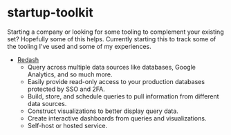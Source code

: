 # startup-toolkit

Starting a company or looking for some tooling to complement your existing set?
Hopefully some of this helps.
Currently starting this to track some of the tooling I've used and some of my experiences.

- [Redash](http://github.com/getredash/redash)
  - Query across multiple data sources like databases, Google Analytics, and so much more.
  - Easily provide read-only access to your production databases protected by SSO and 2FA.
  - Build, store, and schedule queries to pull information from different data sources.
  - Construct visualizations to better display query data.
  - Create interactive dashboards from queries and visualizations.
  - Self-host or hosted service.
